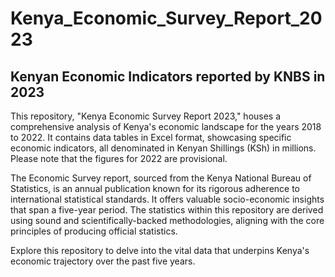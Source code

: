 # Kenya_Economic_Survey_Report_2023
## Kenyan Economic Indicators reported by KNBS in 2023   

This repository, "Kenya Economic Survey Report 2023," houses a comprehensive analysis of Kenya's economic landscape for the years 2018 to 2022. It contains data tables in Excel format, showcasing specific economic indicators, all denominated in Kenyan Shillings (KSh) in millions. Please note that the figures for 2022 are provisional.

The Economic Survey report, sourced from the Kenya National Bureau of Statistics, is an annual publication known for its rigorous adherence to international statistical standards. It offers valuable socio-economic insights that span a five-year period. The statistics within this repository are derived using sound and scientifically-backed methodologies, aligning with the core principles of producing official statistics.

Explore this repository to delve into the vital data that underpins Kenya's economic trajectory over the past five years.
